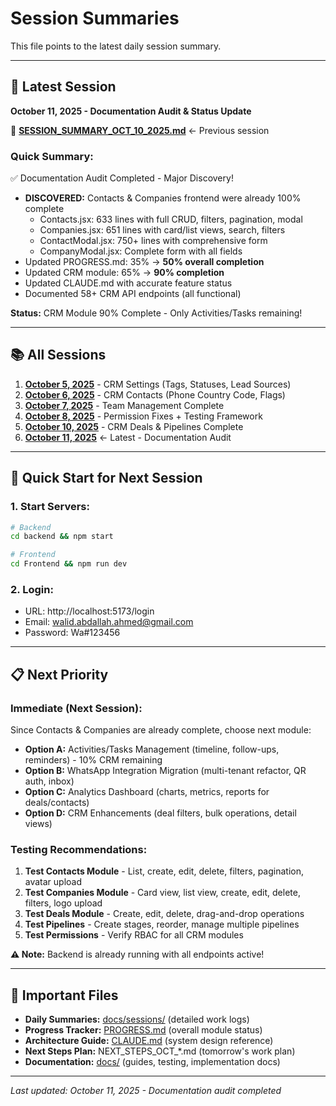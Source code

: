 # Session Summaries

This file points to the latest daily session summary.

---

## 📅 Latest Session
**October 11, 2025 - Documentation Audit & Status Update**

📄 **[SESSION_SUMMARY_OCT_10_2025.md](docs/sessions/SESSION_SUMMARY_OCT_10_2025.md)** ← Previous session

### Quick Summary:
✅ Documentation Audit Completed - Major Discovery!
- **DISCOVERED:** Contacts & Companies frontend were already 100% complete
  - Contacts.jsx: 633 lines with full CRUD, filters, pagination, modal
  - Companies.jsx: 651 lines with card/list views, search, filters
  - ContactModal.jsx: 750+ lines with comprehensive form
  - CompanyModal.jsx: Complete form with all fields
- Updated PROGRESS.md: 35% → **50% overall completion**
- Updated CRM module: 65% → **90% completion**
- Updated CLAUDE.md with accurate feature status
- Documented 58+ CRM API endpoints (all functional)

**Status:** CRM Module 90% Complete - Only Activities/Tasks remaining!

---

## 📚 All Sessions

1. **[October 5, 2025](docs/sessions/SESSION_SUMMARY_OCT_5_2025.md)** - CRM Settings (Tags, Statuses, Lead Sources)
2. **[October 6, 2025](docs/sessions/SESSION_SUMMARY_OCT_6_2025.md)** - CRM Contacts (Phone Country Code, Flags)
3. **[October 7, 2025](docs/sessions/SESSION_SUMMARY_OCT_7_2025.md)** - Team Management Complete
4. **[October 8, 2025](docs/sessions/SESSION_SUMMARY_OCT_8_2025.md)** - Permission Fixes + Testing Framework
5. **[October 10, 2025](docs/sessions/SESSION_SUMMARY_OCT_10_2025.md)** - CRM Deals & Pipelines Complete
6. **[October 11, 2025](docs/sessions/SESSION_SUMMARY_OCT_11_2025.md)** ← Latest - Documentation Audit

---

## 🚀 Quick Start for Next Session

### 1. Start Servers:
```bash
# Backend
cd backend && npm start

# Frontend
cd Frontend && npm run dev
```

### 2. Login:
- URL: http://localhost:5173/login
- Email: walid.abdallah.ahmed@gmail.com
- Password: Wa#123456

---

## 📋 Next Priority

### Immediate (Next Session):
Since Contacts & Companies are already complete, choose next module:
- **Option A:** Activities/Tasks Management (timeline, follow-ups, reminders) - 10% CRM remaining
- **Option B:** WhatsApp Integration Migration (multi-tenant refactor, QR auth, inbox)
- **Option C:** Analytics Dashboard (charts, metrics, reports for deals/contacts)
- **Option D:** CRM Enhancements (deal filters, bulk operations, detail views)

### Testing Recommendations:
1. **Test Contacts Module** - List, create, edit, delete, filters, pagination, avatar upload
2. **Test Companies Module** - Card view, list view, create, edit, delete, filters, logo upload
3. **Test Deals Module** - Create, edit, delete, drag-and-drop operations
4. **Test Pipelines** - Create stages, reorder, manage multiple pipelines
5. **Test Permissions** - Verify RBAC for all CRM modules

**⚠️ Note:** Backend is already running with all endpoints active!

---

## 🔗 Important Files

- **Daily Summaries:** [docs/sessions/](docs/sessions/) (detailed work logs)
- **Progress Tracker:** [PROGRESS.md](PROGRESS.md) (overall module status)
- **Architecture Guide:** [CLAUDE.md](CLAUDE.md) (system design reference)
- **Next Steps Plan:** NEXT_STEPS_OCT_*.md (tomorrow's work plan)
- **Documentation:** [docs/](docs/) (guides, testing, implementation docs)

---

*Last updated: October 11, 2025 - Documentation audit completed*
